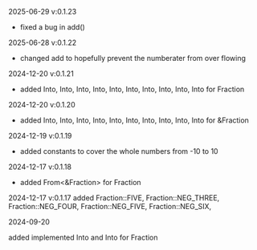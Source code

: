 2025-06-29 v:0.1.23

- fixed a bug in add()

2025-06-28 v:0.1.22

- changed add to hopefully prevent the numberater from over flowing

2024-12-20 v:0.1.21

- added  Into<u8>, Into<u16>, Into<u32>, Into<u64>, Into<u128>, Into<i8>, Into<i16>, Into<i32>, Into<i64>, Into<i128> for Fraction

2024-12-20 v:0.1.20

- added  Into<u8>, Into<u16>, Into<u32>, Into<u64>, Into<u128>, Into<i8>, Into<i16>, Into<i32>, Into<i64>, Into<i128> for &Fraction 

2024-12-19 v:0.1.19

- added constants to cover the whole numbers from -10 to 10

2024-12-17 v:0.1.18

- added From<&Fraction> for Fraction

2024-12-17 v:0.1.17
added Fraction::FIVE, Fraction::NEG_THREE, Fraction::NEG_FOUR, Fraction::NEG_FIVE, Fraction::NEG_SIX, 

2024-09-20

added implemented Into<f32> and Into<f64> for Fraction